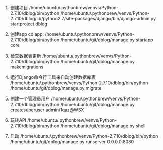 
1. 创建项目
/home/ubuntu/.pythonbrew/venvs/Python-2.7.10/dblog/bin/python  /home/ubuntu/.pythonbrew/venvs/Python-2.7.10/dblog/lib/python2.7/site-packages/django/bin/django-admin.py startproject dblog

2. 创建app
cd app:
/home/ubuntu/.pythonbrew/venvs/Python-2.7.10/dblog/bin/python  /home/ubuntu/git/dblog/manage.py startapp core

3. 检查数据表更新
/home/ubuntu/.pythonbrew/venvs/Python-2.7.10/dblog/bin/python  /home/ubuntu/git/dblog/manage.py makemigrations

4. 运行Django命令行工具来自动创建数据库表
/home/ubuntu/.pythonbrew/venvs/Python-2.7.10/dblog/bin/python  /home/ubuntu/git/dblog/manage.py migrate

5. 创建一个管理员用户
/home/ubuntu/.pythonbrew/venvs/Python-2.7.10/dblog/bin/python  /home/ubuntu/git/dblog/manage.py createsuperuser
admin/1qaz@WSX


6. 玩转API
/home/ubuntu/.pythonbrew/venvs/Python-2.7.10/dblog/bin/python  /home/ubuntu/git/dblog/manage.py shell

7. 启动
/home/ubuntu/.pythonbrew/venvs/Python-2.7.10/dblog/bin/python  /home/ubuntu/git/dblog/manage.py runserver 0.0.0.0:8080

